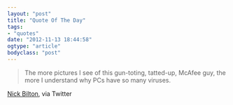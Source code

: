 ```yaml
---
layout: "post"
title: "Quote Of The Day"
tags: 
- "quotes"
date: "2012-11-13 18:44:58"
ogtype: "article"
bodyclass: "post"
---
```


> The more pictures I see of this gun-toting, tatted-up, McAfee guy, the more I understand why PCs have so many viruses.

[Nick Bilton](https://twitter.com/nickbilton/statuses/268157328812023808), via Twitter